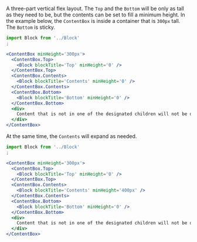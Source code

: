 A three-part vertical flex layout. The `Top` and the `Bottom` will be only as
tall as they need to be, but the contents can be set to fill a minimum height.
In the example below, the `ContentBox` is inside a container that is `300px`
tall. The `Bottom` is sticky.

```jsx
import Block from '../Block'
;

<ContentBox minHeight='300px'>
  <ContentBox.Top>
    <Block blockTitle='Top' minHeight='0' />
  </ContentBox.Top>
  <ContentBox.Contents>
    <Block blockTitle='Contents' minHeight='0' />
  </ContentBox.Contents>
  <ContentBox.Bottom>
    <Block blockTitle='Bottom' minHeight='0' />
  </ContentBox.Bottom>
  <div>
    Content that is not in one of the designated children will not be displayed.
  </div>
</ContentBox>
```

At the same time, the `Contents` will expand as needed.

```jsx
import Block from '../Block'
;

<ContentBox minHeight='300px'>
  <ContentBox.Top>
    <Block blockTitle='Top' minHeight='0' />
  </ContentBox.Top>
  <ContentBox.Contents>
    <Block blockTitle='Contents' minHeight='400px' />
  </ContentBox.Contents>
  <ContentBox.Bottom>
    <Block blockTitle='Bottom' minHeight='0' />
  </ContentBox.Bottom>
  <div>
    Content that is not in one of the designated children will not be displayed.
  </div>
</ContentBox>
```
